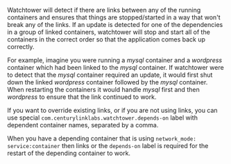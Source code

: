 Watchtower will detect if there are links between any of the running containers and ensures that things are stopped/started in a way that won't break any of the links. If an update is detected for one of the dependencies in a group of linked containers, watchtower will stop and start all of the containers in the correct order so that the application comes back up correctly.

For example, imagine you were running a _mysql_ container and a _wordpress_ container which had been linked to the _mysql_ container. If watchtower were to detect that the _mysql_ container required an update, it would first shut down the linked _wordpress_ container followed by the _mysql_ container. When restarting the containers it would handle _mysql_ first and then _wordpress_ to ensure that the link continued to work.

If you want to override existing links, or if you are not using links, you can use special `com.centurylinklabs.watchtower.depends-on` label with dependent container names, separated by a comma.

When you have a depending container that is using `network_mode: service:container` then links or the `depends-on` label is required for the restart of the depending container to work.
